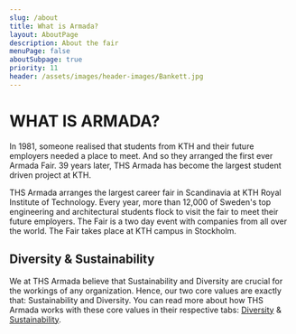 ```yaml
---
slug: /about
title: What is Armada?
layout: AboutPage
description: About the fair
menuPage: false
aboutSubpage: true
priority: 11
header: /assets/images/header-images/Bankett.jpg
---
```


# WHAT IS ARMADA?

In 1981, someone realised that students from KTH and their future employers needed a place to meet. And so they arranged the first ever Armada Fair. 39 years later, THS Armada has become the largest student driven project at KTH.

THS Armada arranges the largest career fair in Scandinavia at KTH Royal Institute of Technology. Every year, more than 12,000 of Sweden's top engineering and architectural students flock to visit the fair to meet their future employers. The Fair is a two day event with companies from all over the world. The Fair takes place at KTH campus in Stockholm.

## Diversity & Sustainability

We at THS Armada believe that Sustainability and Diversity are crucial for the workings of any organization. Hence, our two core values are exactly that: Sustainability and Diversity. You can read more about how THS Armada works with these core values in their respective tabs:&nbsp;<a href="https://armada.nu/diversity">Diversity</a> & <a href="https://armada.nu/sustainability">Sustainability</a>.
